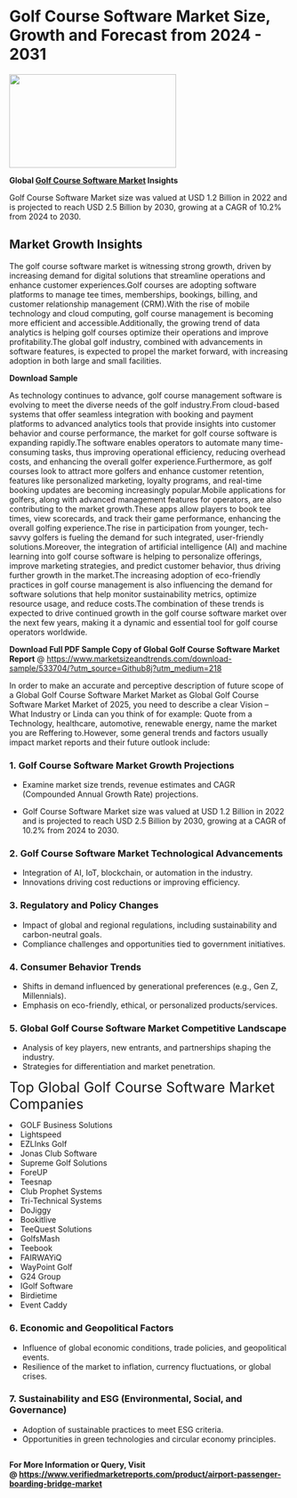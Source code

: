 <H1>Golf Course Software Market Size, Growth and Forecast from 2024 - 2031</H1><img class="aligncenter size-medium wp-image-584254" src="https://thirdeyenews.in/wp-content/uploads/2024/09/Global-Market-Research-300x168.jpeg" alt="" width="300" height="168" /><p><strong>Global&nbsp;<a href="https://www.marketsizeandtrends.com/download-sample/533704/?utm_source=Github8j?utm_medium=218">Golf Course Software Market</a> Insights</strong></p><p>Golf Course Software Market size was valued at USD 1.2 Billion in 2022 and is projected to reach USD 2.5 Billion by 2030, growing at a CAGR of 10.2% from 2024 to 2030.</p><p><h2>Market Growth Insights</h2> <p>The golf course software market is witnessing strong growth, driven by increasing demand for digital solutions that streamline operations and enhance customer experiences.Golf courses are adopting software platforms to manage tee times, memberships, bookings, billing, and customer relationship management (CRM).With the rise of mobile technology and cloud computing, golf course management is becoming more efficient and accessible.Additionally, the growing trend of data analytics is helping golf courses optimize their operations and improve profitability.The global golf industry, combined with advancements in software features, is expected to propel the market forward, with increasing adoption in both large and small facilities.</p> <p><strong>Download Sample</strong></p> <p>As technology continues to advance, golf course management software is evolving to meet the diverse needs of the golf industry.From cloud-based systems that offer seamless integration with booking and payment platforms to advanced analytics tools that provide insights into customer behavior and course performance, the market for golf course software is expanding rapidly.The software enables operators to automate many time-consuming tasks, thus improving operational efficiency, reducing overhead costs, and enhancing the overall golfer experience.Furthermore, as golf courses look to attract more golfers and enhance customer retention, features like personalized marketing, loyalty programs, and real-time booking updates are becoming increasingly popular.Mobile applications for golfers, along with advanced management features for operators, are also contributing to the market growth.These apps allow players to book tee times, view scorecards, and track their game performance, enhancing the overall golfing experience.The rise in participation from younger, tech-savvy golfers is fueling the demand for such integrated, user-friendly solutions.Moreover, the integration of artificial intelligence (AI) and machine learning into golf course software is helping to personalize offerings, improve marketing strategies, and predict customer behavior, thus driving further growth in the market.The increasing adoption of eco-friendly practices in golf course management is also influencing the demand for software solutions that help monitor sustainability metrics, optimize resource usage, and reduce costs.The combination of these trends is expected to drive continued growth in the golf course software market over the next few years, making it a dynamic and essential tool for golf course operators worldwide.</p> <p><span class=""><strong>Download Full PDF Sample Copy of Global Golf Course Software Market Report</strong> @ <a href="https://www.marketsizeandtrends.com/download-sample/533704/?utm_source=Github8j?utm_medium=218" target="_blank">https://www.marketsizeandtrends.com/download-sample/533704/?utm_source=Github8j?utm_medium=218</a></span></p><p>In order to make an accurate and perceptive description of future scope of a Global&nbsp;Golf Course Software Market Market as Global&nbsp;Golf Course Software Market Market of 2025, you need to describe a clear Vision &ndash; What Industry or Linda can you think of for example: Quote from a Technology, healthcare, automotive, renewable energy, name the market you are Reffering to.However, some general trends and factors usually impact market reports and their future outlook include:</p><h3>1.&nbsp;<strong>Golf Course Software Market Growth Projections</strong></h3><ul><li>Examine market size trends, revenue estimates and CAGR (Compounded Annual Growth Rate) projections.</li><li><p>Golf Course Software Market size was valued at USD 1.2 Billion in 2022 and is projected to reach USD 2.5 Billion by 2030, growing at a CAGR of 10.2% from 2024 to 2030.</p></li></ul><h3>2.&nbsp;<strong>Golf Course Software Market Technological Advancements</strong></h3><ul><li>Integration of AI, IoT, blockchain, or automation in the industry.</li><li>Innovations driving cost reductions or improving efficiency.</li></ul><h3>3.&nbsp;<strong>Regulatory and Policy Changes</strong></h3><ul><li>Impact of global and regional regulations, including sustainability and carbon-neutral goals.</li><li>Compliance challenges and opportunities tied to government initiatives.</li></ul><h3>4.&nbsp;<strong>Consumer Behavior Trends</strong></h3><ul><li>Shifts in demand influenced by generational preferences (e.g., Gen Z, Millennials).</li><li>Emphasis on eco-friendly, ethical, or personalized products/services.</li></ul><h3>5.&nbsp;<strong>Global Golf Course Software Market Competitive Landscape</strong></h3><ul><li>Analysis of key players, new entrants, and partnerships shaping the industry.</li><li>Strategies for differentiation and market penetration.</li></ul><p data-pm-slice="1 1 []"><span style="color: inherit; font-family: inherit; font-size: 25px;">Top Global Golf Course Software Market Companies</span></p><div class="" data-test-id=""><p><li>GOLF Business Solutions</li><li> Lightspeed</li><li> EZLInks Golf</li><li> Jonas Club Software</li><li> Supreme Golf Solutions</li><li> ForeUP</li><li> Teesnap</li><li> Club Prophet Systems</li><li> Tri-Technical Systems</li><li> DoJiggy</li><li> Bookitlive</li><li> TeeQuest Solutions</li><li> GolfsMash</li><li> Teebook</li><li> FAIRWAYiQ</li><li> WayPoint Golf</li><li> G24 Group</li><li> IGolf Software</li><li> Birdietime</li><li> Event Caddy</li></p></div><h3>6.&nbsp;<strong>Economic and Geopolitical Factors</strong></h3><ul><li>Influence of global economic conditions, trade policies, and geopolitical events.</li><li>Resilience of the market to inflation, currency fluctuations, or global crises.</li></ul><h3>7.&nbsp;<strong>Sustainability and ESG (Environmental, Social, and Governance)</strong></h3><ul><li>Adoption of sustainable practices to meet ESG criteria.</li><li>Opportunities in green technologies and circular economy principles.</li></ul><h2><strong style="font-size: 14px;">For More Information or Query, Visit @&nbsp;</strong><a style="background-color: #ffffff; font-size: 14px;" href="https://www.marketsizeandtrends.com/report/golf-course-software-market/" target="_blank">https://www.verifiedmarketreports.com/product/airport-passenger-boarding-bridge-market</a></h2>